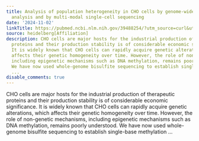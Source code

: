 ```yaml
---
title: Analysis of population heterogeneity in CHO cells by genome-wide DNA methylation
  analysis and by multi-modal single-cell sequencing
date: '2024-11-02'
linkTitle: https://pubmed.ncbi.nlm.nih.gov/39488254/?utm_source=curl&utm_medium=rss&utm_campaign=pubmed-2&utm_content=1FakS-2QOkCT8HsMOQP1bCRQ4YzyumYOmxmF0moLsQ3dFB1E9V&fc=20220326224207&ff=20241103172131&v=2.18.0.post9+e462414
source: heidelberg[Affiliation]
description: CHO cells are major hosts for the industrial production of therapeutic
  proteins and their production stability is of considerable economic significance.
  It is widely known that CHO cells can rapidly acquire genetic alterations, which
  affects their genetic homogeneity over time. However, the role of non-genetic mechanisms,
  including epigenetic mechanisms such as DNA methylation, remains poorly understood.
  We have now used whole-genome bisulfite sequencing to establish single-base methylation
  ...
disable_comments: true
---
```

CHO cells are major hosts for the industrial production of therapeutic proteins and their production stability is of considerable economic significance. It is widely known that CHO cells can rapidly acquire genetic alterations, which affects their genetic homogeneity over time. However, the role of non-genetic mechanisms, including epigenetic mechanisms such as DNA methylation, remains poorly understood. We have now used whole-genome bisulfite sequencing to establish single-base methylation ...